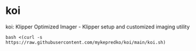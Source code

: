 # koi
koi: Klipper Optimized Imager - Klipper setup and customized imaging utility


```
bash <(curl -s https://raw.githubusercontent.com/mykepredko/koi/main/koi.sh)
```
